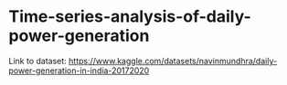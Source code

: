 # Time-series-analysis-of-daily-power-generation

Link to dataset: https://www.kaggle.com/datasets/navinmundhra/daily-power-generation-in-india-20172020
